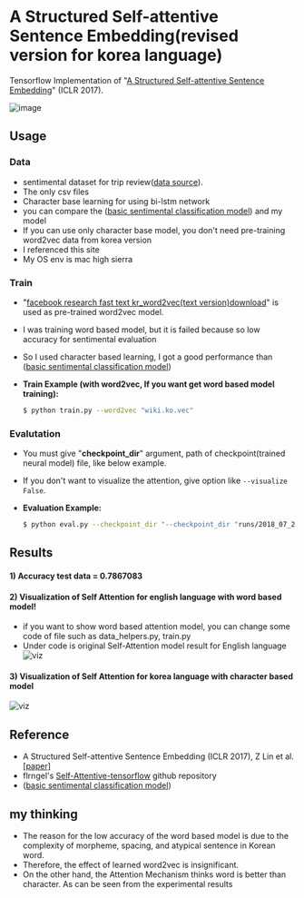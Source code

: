# A Structured Self-attentive Sentence Embedding(revised version for korea language)

Tensorflow Implementation of "[A Structured Self-attentive Sentence Embedding](https://arxiv.org/abs/1703.03130)" (ICLR 2017).

![image](https://user-images.githubusercontent.com/15166794/41864478-21cbf7c8-78e5-11e8-94d2-5aa035a65c8b.png)


## Usage

### Data
* sentimental dataset for trip review([data source](http://air.changwon.ac.kr/)).
* The only csv files
* Character base learning for using bi-lstm network 
* you can compare the ([basic sentimental classification model](https://github.com/hugman/deep_learning/tree/master/course/nlp/applications/sentiment_analysis)) and my model
* If you can use only character base model, you don't need pre-training word2vec data from korea version 
* I referenced this site
* My OS env is mac high sierra

### Train
* "[facebook research fast text kr_word2vec(text version)download](https://github.com/facebookresearch/fastText/blob/master/pretrained-vectors.md)" is used as pre-trained word2vec model.
* I was training word based model, but it is failed because so low accuracy for sentimental evaluation 
* So I used character based learning, I got a good performance than ([basic sentimental classification model](https://github.com/hugman/deep_learning/tree/master/course/nlp/applications/sentiment_analysis))
	

* **Train Example (with word2vec, If you want get word based model training):**
    ```bash
	$ python train.py --word2vec "wiki.ko.vec"
	```

### Evalutation
* You must give "**checkpoint_dir**" argument, path of checkpoint(trained neural model) file, like below example.
* If you don't want to visualize the attention, give option like `--visualize False`.

* **Evaluation Example:**
	```bash
	$ python eval.py --checkpoint_dir "--checkpoint_dir "runs/2018_07_25_18_24_59/checkpoints/"
	```


## Results
#### 1) Accuracy test data = 0.7867083
#### 2) Visualization of Self Attention for english language with word based model!
* if you want to show word based attention model, you can change some code of file such as data_helpers.py, train.py
* Under code is original Self-Attention model result for English language 
![viz](https://user-images.githubusercontent.com/15166794/41875853-1dea6f28-7907-11e8-94e9-398e2699aca5.png)

#### 3) Visualization of Self Attention for korea language with character based model 
![viz](https://github.com/koliaok/ko_self_attention_character_base/blob/master/self-attention_ko_experiment/character_result.png)



## Reference
* A Structured Self-attentive Sentence Embedding (ICLR 2017), Z Lin et al. [[paper]](https://arxiv.org/abs/1703.03130)
* flrngel's [Self-Attentive-tensorflow](https://github.com/roomylee/self-attention-tf) github repository
* ([basic sentimental classification model](https://github.com/hugman/deep_learning/tree/master/course/nlp/applications/sentiment_analysis))

## my thinking 
* The reason for the low accuracy of the word based model is due to the complexity of morpheme, spacing, and atypical sentence in Korean word.
* Therefore, the effect of learned word2vec is insignificant.
* On the other hand, the Attention Mechanism thinks word is better than character. As can be seen from the experimental results

